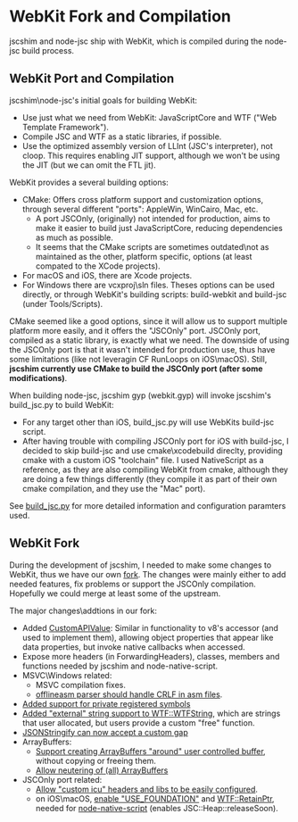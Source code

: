 # WebKit Fork and Compilation
jscshim and node-jsc ship with WebKit, which is compiled during the node-jsc build process.

## WebKit Port and Compilation
jscshim\node-jsc's initial goals for building WebKit:
- Use just what we need from WebKit: JavaScriptCore and WTF ("Web Template Framework").
- Compile JSC and WTF as a static libraries, if possible.
- Use the optimized assembly version of LLInt (JSC's interpreter), not cloop. This requires enabling JIT support, although we won't be using the JIT (but we can omit the FTL jit).

WebKit provides a several building options:
- CMake: Offers cross platform support and customization options, through several different "ports": AppleWin, WinCairo, Mac, etc.
  - A port JSCOnly, (originally) not intended for production, aims to make it easier to build just JavaScriptCore, reducing dependencies as much as possible.
  - It seems that the CMake scripts are sometimes outdated\not as maintained as the other, platform specific, options (at least compated to the XCode projects).
- For macOS and iOS, there are Xcode projects.
- For Windows there are vcxproj\sln files.
Theses options can be used directly, or through WebKit's building scripts: build-webkit and build-jsc (under Tools/Scripts).

CMake seemed like a good options, since it will allow us to support multiple platform more easily, and it offers the "JSCOnly" port. JSCOnly port, compiled as a static library, is exactly what we need. The downside of using the JSCOnly port is that it wasn't intended for production use, thus have some limitations (like not leveragin CF RunLoops on iOS\macOS).
Still, **jscshim currently use CMake to build the JSCOnly port (after some modifications)**.

When building node-jsc, jscshim gyp (webkit.gyp) will invoke jscshim's build_jsc.py to build WebKit:
- For any target other than iOS, build_jsc.py will use WebKits build-jsc script.
- After having trouble with compiling JSCOnly port for iOS with build-jsc, I decided to skip build-jsc and use cmake\xcodebuild direclty, providing cmake with a custom iOS "toolchain" file.
  I used NativeScript as a reference, as they are also compiling WebKit from cmake, although they are doing a few things differently (they compile it as part of their own cmake compilation, and they use the "Mac" port).

See [build_jsc.py](https://github.com/mceSystems/node-jsc/blobl/master/deps/jscshim/tools/build_jsc.py) for more detailed information and configuration paramters used.

## WebKit Fork
During the development of jscshim, I needed to make some changes to WebKit, thus we have our own [fork](https://github.com/mceSystems/webkit). The changes were mainly either to add needed features, fix problems or support the JSCOnly compilation. Hopefully we could merge at least some of the upstream.

The major changes\addtions in our fork:
- Added [CustomAPIValue](https://github.com/mceSystems/webkit/commit/d339fdcd794dc9002a82b66e1c9bda37228777b6): Similar in functionality to v8's accessor (and used to implement them), allowing object properties that appear like data properties, but invoke native callbacks when accessed.
- Expose more headers (in ForwardingHeaders), classes, members and functions needed by jscshim and node-native-script.
- MSVC\Windows related:
  - MSVC compilation fixes.
  - [offlineasm parser should handle CRLF in asm files](https://github.com/mceSystems/webkit/commit/06f9f97064202537808264d5a1d95b565df3c97f).
- [Added support for private registered symbols](https://github.com/mceSystems/webkit/commit/d1c5146adf6c105c546e6b019f6f2342876afe22)
- [Added "external" string support to WTF::WTFString](https://github.com/mceSystems/webkit/commit/9a812c95f14c25a93c9cad600904de2aa4484941), which are strings that user allocated, but users provide a custom "free" function.
- [JSONStringify can now accept a custom gap](https://github.com/mceSystems/webkit/commit/4621f0eb3798a3aabddc0afd8a8326d4b1b2eb2e)
- ArrayBuffers:
  - [Support creating ArrayBuffers "around" user controlled buffer](https://github.com/mceSystems/webkit/commit/a5f945008c2b524c5ad405275ec502e1155a7e70), without copying or freeing them.
  - [Allow neutering of (all) ArrayBuffers](https://github.com/mceSystems/webkit/commit/eef08cbbff3af3e608fc7eacbfd8066f71b9dc10)
- JSCOnly port related:
  - [Allow "custom icu" headers and libs to be easily configured](https://github.com/mceSystems/webkit/commit/9279b1fdb86ad861608ae877cf1259d9863e82aa).
  - on iOS\macOS, [enable "USE_FOUNDATION"](https://github.com/mceSystems/webkit/commit/3d5200a94d09d81420ba5b499c28a381792ef081) and [WTF::RetainPtr](), needed for [node-native-script](https://github.com/mceSystems/node-native-script) (enables JSC::Heap::releaseSoon).